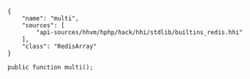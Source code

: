 ``` yamlmeta
{
    "name": "multi",
    "sources": [
        "api-sources/hhvm/hphp/hack/hhi/stdlib/builtins_redis.hhi"
    ],
    "class": "RedisArray"
}
```




``` Hack
public function multi();
```
<!-- HHAPIDOC -->
